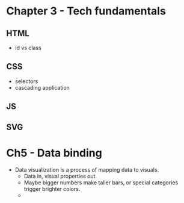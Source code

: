 # Chapter 3 - Tech fundamentals

## HTML
* id vs class

## CSS
* selectors
* cascading application

## JS

## SVG

# Ch5 - Data binding
* Data visualization is a process of mapping data to visuals. 
    * Data in, visual properties out. 
    * Maybe bigger numbers make taller bars, or special categories trigger brighter colors. 
    * 